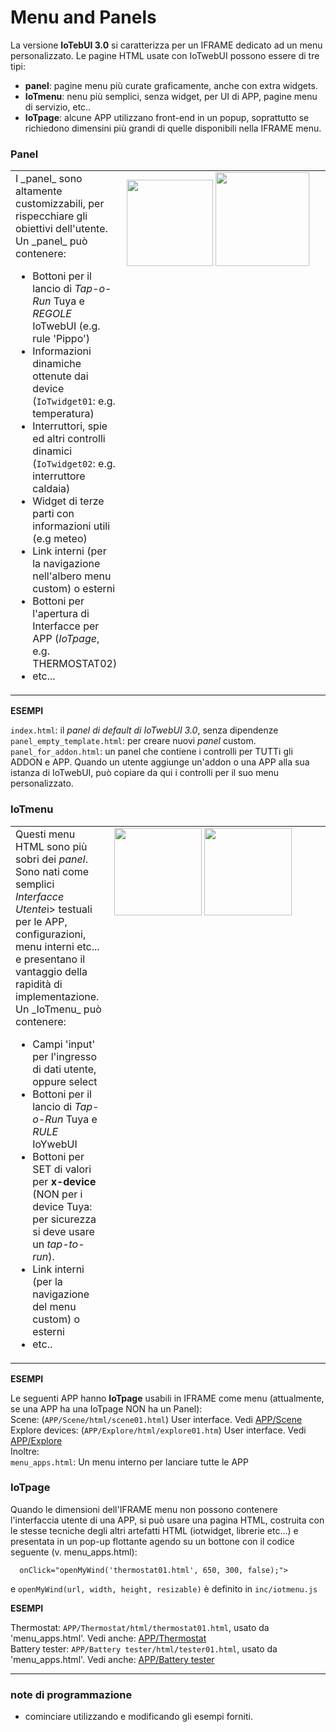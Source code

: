 # Menu and Panels
La versione **IoTebUI 3.0** si caratterizza per un IFRAME dedicato ad un menu personalizzato.
Le pagine HTML usate con IoTwebUI possono essere di tre tipi:
* **panel**: pagine menu più curate graficamente, anche con extra widgets.
* **IoTmenu**: nenu più semplici, senza widget, per UI di APP, pagine menu di servizio, etc..
* **IoTpage**: alcune APP utilizzano front-end in un popup, soprattutto se richiedono dimensini più grandi di quelle disponibili nella IFRAME menu. 

### Panel
<table><tr><td>
  I _panel_ sono altamente customizzabili, per rispecchiare gli obiettivi dell'utente. <br>
Un _panel_ può contenere:
  
* Bottoni per il lancio di _Tap-o-Run_ Tuya e _REGOLE_ IoTwebUI (e.g. rule 'Pippo')
* Informazioni dinamiche ottenute dai device (`IoTwidget01`: e.g. temperatura)
* Interruttori, spie ed altri controlli dinamici (`IoTwidget02`: e.g. interruttore caldaia)
* Widget di terze parti con informazioni utili (e.g meteo)
* Link interni (per la navigazione nell'albero menu custom) o esterni
* Bottoni per l'apertura di Interfacce per APP (_IoTpage_, e.g. THERMOSTAT02)
* etc...
</td><td width="330" style="white-space:nowrap; vertical-align:top;">
  <img width="138"  src="https://github.com/user-attachments/assets/c8186b88-2cb0-47b1-acda-95e654b01ef3"/> <img width="150"  src="https://github.com/user-attachments/assets/e0df29eb-f45f-46b0-9bbb-f5c97a49c54d"/>  
</td></tr></table>


**ESEMPI**

`index.html`: il _panel di default di IoTwebUI 3.0_, senza dipendenze<br>
`panel_empty_template.html`: per creare nuovi _panel_ custom.<br>
`panel_for_addon.html`: un panel che contiene i controlli per TUTTi gli ADDON e APP. Quando un utente aggiunge un'addon o una APP alla sua istanza di IoTwebUI, può copiare da qui i controlli per il suo menu personalizzato.

### IoTmenu
<table><tr><td>
Questi menu HTML sono più sobri dei <i>panel</i>. Sono nati come semplici <i>Interfacce Utente</i>i> testuali per le APP, configurazioni, menu interni etc... e presentano il vantaggio della rapidità di implementazione.<br>
Un _IoTmenu_ può contenere:
  
* Campi 'input' per l'ingresso di dati utente, oppure select
* Bottoni per il lancio di _Tap-o-Run_ Tuya e _RULE_ IoYwebUI
* Bottoni per SET di valori per **x-device** (NON per i device Tuya: per sicurezza si deve usare un _tap-to-run_).
* Link interni (per la navigazione del menu custom) o esterni
* etc..
  
</td><td width="330" style="white-space:nowrap; vertical-align:top;">
  <img  width="140" src="https://github.com/user-attachments/assets/037dc0c9-23ab-4404-8528-60e7e305bd49"/> <img width="140" src="https://github.com/user-attachments/assets/97b622af-95ae-4e32-9a7c-fc90960883d7" />
</td></tr></table>

**ESEMPI**

Le seguenti APP hanno **IoTpage** usabili in IFRAME come menu (attualmente, se una APP ha una IoTpage NON ha un Panel): <br>
Scene: (`APP/Scene/html/scene01.html`) User interface. Vedi [APP/Scene](https://github.com/msillano/IoTwebUI/blob/main/APP/Scene/LEGGIMI.md) <br>
Explore devices: (`APP/Explore/html/explore01.htm`) User interface. Vedi [APP/Explore](https://github.com/msillano/IoTwebUI/tree/main/APP/Explore) <br>
Inoltre: <br>
`menu_apps.html`: Un menu interno per lanciare tutte le APP<br>

### IoTpage

Quando le dimensioni dell'IFRAME menu non possono contenere l'interfaccia utente di una APP, si può usare una pagina HTML, costruita con le stesse tecniche degli altri artefatti HTML (iotwidget, librerie etc...) e presentata in un pop-up flottante agendo su un bottone con il codice seguente (v. menu_apps.html):
```
  onClick="openMyWind('thermostat01.html', 650, 300, false);">
```
 e `openMyWind(url, width, height, resizable)`  è definito in `inc/iotmenu.js` 

**ESEMPI**

Thermostat:  `APP/Thermostat/html/thermostat01.html`, usato da 'menu_apps.html'. Vedi anche: [APP/Thermostat](https://github.com/msillano/IoTwebUI/blob/main/APP/Thermostat/README.md)  <br>
Battery tester: `APP/Battery tester/html/tester01.html`,  usato da 'menu_apps.html'. Vedi anche:  [APP/Battery tester](https://github.com/msillano/IoTwebUI/blob/main/APP/Battyery%20tester/Ba)

<hr>

### note di programmazione
* cominciare utilizzando e modificando gli esempi forniti.
